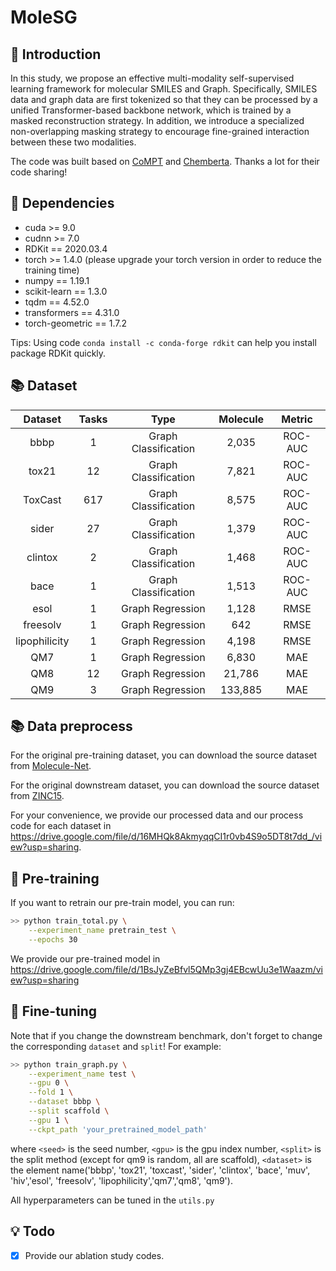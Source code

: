 # MoleSG

## 🤖 Introduction
In this study, we propose an effective multi-modality self-supervised learning framework for molecular SMILES and Graph. Specifically, SMILES data and graph data are first tokenized so that they can be processed by a unified Transformer-based backbone network, which is trained by a masked reconstruction strategy. In addition, we introduce a specialized non-overlapping masking strategy to encourage fine-grained interaction between these two modalities.

The code was built based on [CoMPT](https://github.com/jcchan23/CoMPT) and [Chemberta](https://github.com/seyonechithrananda/bert-loves-chemistry). Thanks a lot for their code sharing!

## 🔬 Dependencies

+ cuda >= 9.0
+ cudnn >= 7.0
+ RDKit == 2020.03.4
+ torch >= 1.4.0 (please upgrade your torch version in order to reduce the training time)
+ numpy == 1.19.1
+ scikit-learn == 1.3.0
+ tqdm == 4.52.0
+ transformers == 4.31.0
+ torch-geometric == 1.7.2

Tips: Using code `conda install -c conda-forge rdkit` can help you install package RDKit quickly.

## 📚 Dataset

|    Dataset    | Tasks | Type | Molecule | Metric | 
|:-------------:|:-----:| :---: |:--------:| :---: |
|     bbbp      |   1   | Graph Classification |  2,035   | ROC-AUC |
|     tox21     |  12   | Graph Classification |  7,821   | ROC-AUC |
|    ToxCast    |  617  | Graph Classification |  8,575   | ROC-AUC | 
|     sider     |  27   | Graph Classification |  1,379   | ROC-AUC |
|    clintox    |   2   | Graph Classification |  1,468   | ROC-AUC |
|     bace      |   1   | Graph Classification |  1,513   | ROC-AUC |
|     esol      |   1   | Graph Regression |  1,128   | RMSE |
|   freesolv    |   1   | Graph Regression |   642    | RMSE |
| lipophilicity |   1   | Graph Regression |  4,198   | RMSE |
|      QM7      |   1   | Graph Regression |  6,830   | MAE |
|      QM8      |  12   | Graph Regression |  21,786  | MAE |
|      QM9      |   3   | Graph Regression | 133,885  | MAE |

## 📚 Data preprocess

For the original pre-training dataset, you can download the source dataset from [Molecule-Net](http://moleculenet.ai/datasets-1).

For the original downstream dataset, you can download the source dataset from [ZINC15](https://github.com/HICAI-ZJU/KANO/blob/main/data/zinc15_250K.csv).

For your convenience, we provide our processed data and our process code for each dataset in https://drive.google.com/file/d/16MHQk8AkmyqqCI1r0vb4S9o5DT8t7dd_/view?usp=sharing.

## 🚀 Pre-training
If you want to retrain our pre-train model, you can run:
```sh
>> python train_total.py \
    --experiment_name pretrain_test \
    --epochs 30
```

We provide our pre-trained model in https://drive.google.com/file/d/1BsJyZeBfvl5QMp3gj4EBcwUu3e1Waazm/view?usp=sharing
## 🚀 Fine-tuning

Note that if you change the downstream benchmark, don't forget to change the corresponding `dataset` and `split`! For example:
```sh
>> python train_graph.py \
    --experiment_name test \
    --gpu 0 \
    --fold 1 \
    --dataset bbbp \
    --split scaffold \
    --gpu 1 \
    --ckpt_path 'your_pretrained_model_path'
```
where `<seed>` is the seed number, `<gpu>` is the gpu index number, `<split>` is the split method (except for qm9 is random, all are scaffold), `<dataset>` is the element name('bbbp', 'tox21', 'toxcast', 'sider', 'clintox', 'bace', 'muv', 'hiv','esol', 'freesolv', 'lipophilicity','qm7','qm8', 'qm9').

All hyperparameters can be tuned in the `utils.py`

## 💡 Todo

- [x] Provide our ablation study codes.

